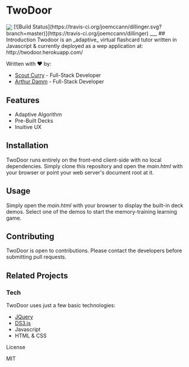 # TwoDoor
   <img align="center" src="![alt-text](https://github.com/arthurdamm/twodoor/blob/scout/static/images/doorClose200px.png)">
[![Build Status](https://travis-ci.org/joemccann/dillinger.svg?branch=master)](https://travis-ci.org/joemccann/dillinger)
___
## Introduction
Twodoor is an _adaptive_ virtual flashcard tutor written in Javascript & currently deployed as a wep application at: http://twodoor.herokuapp.com/

Written with ❤️ by:
* [Scout Curry](https://www.linkedin.com/in/scout-curry-96356217a/) - Full-Stack Developer
* [Arthur Damm](https://www.linkedin.com/in/arthur-damm-96527042/) - Full-Stack Developer

## Features
- Adaptive Algorithm
- Pre-Built Decks
- Inuitive UX

## Installation
TwoDoor runs entirely on the front-end client-side with no local dependencies. Simply clone this repository and open the _main.html_ with your browser or point your web server's document root at it.

## Usage
Simply open the _main.html_ with your browser to display the built-in deck demos. Select one of the demos to start the memory-training learning game.

## Contributing
TwoDoor is open to contributions. Please contact the developers before submitting pull requests.

## Related Projects


### Tech

TwoDoor uses just a few basic technologies:
* [JQuery](https://jquery.com/)
* [DS3.js](https://d3js.org/)
* Javascript
* HTML & CSS

License

MIT
